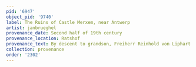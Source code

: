 ```yaml
---
pid: '6947'
object_pid: '9740'
label: The Ruins of Castle Merxem, near Antwerp
artist: janbrueghel
provenance_date: Second half of 19th century
provenance_location: Ratshof
provenance_text: By descent to grandson, Freiherr Reinhold von Liphart (Lugt 1758)
collection: provenance
order: '2302'
---
```

